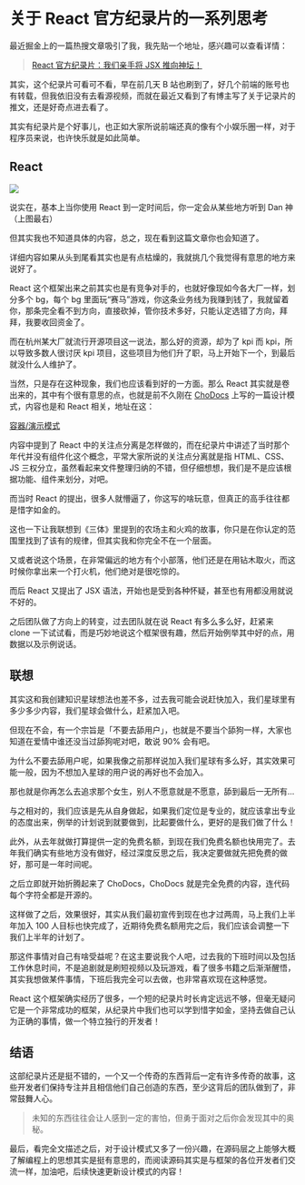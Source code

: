 # 关于 React 官方纪录片的一系列思考

最近掘金上的一篇热搜文章吸引了我，我先贴一个地址，感兴趣可以查看详情：

> [React 官方纪录片：我们亲手将 JSX 推向神坛！](https://juejin.cn/post/7199537072302047289)

其实，这个纪录片可看可不看，早在前几天 B 站也刷到了，好几个前端的账号也有转载，但我依旧没有去看源视频，而就在最近又看到了有博主写了关于记录片的推文，还是好奇点进去看了。

其实有纪录片是个好事儿，也正如大家所说前端还真的像有个小娱乐圈一样，对于程序员来说，也许快乐就是如此简单。

## React

![](https://img-blog.csdnimg.cn/7b5e37ba6e5448369ebefaf8b2f7a484.png)

说实在，基本上当你使用 React 到一定时间后，你一定会从某些地方听到 Dan 神（上图最右）

但其实我也不知道具体的内容，总之，现在看到这篇文章你也会知道了。

详细内容如果从头到尾看其实也是有点枯燥的，我就挑几个我觉得有意思的地方来说好了。

React 这个框架出来之前其实也是有竞争对手的，也就好像现如今各大厂一样，划分多个 bg，每个 bg 里面玩“赛马”游戏，你这条业务线为我赚到钱了，我就留着你，那条完全看不到方向，直接砍掉，管你技术多好，只能认定选错了方向，拜拜，我要收回资金了。

而在杭州某大厂就流行开源项目这一说法，那么好的资源，却为了 kpi 而 kpi，所以导致多数人很讨厌 kpi 项目，这些项目为他们升了职，马上开始下一个，到最后就没什么人维护了。

当然，只是存在这种现象，我们也应该看到好的一方面。那么 React 其实就是卷出来的，其中有个很有意思的点，也就是前不久刚在 [ChoDocs](https://chodocs.cn/) 上写的一篇设计模式，内容也是和 React 相关，地址在这：

[容器/演示模式](https://chodocs.cn/patterns/container-presentational-pattern/)

内容中提到了 React 中的关注点分离是怎样做的，而在纪录片中讲述了当时那个年代并没有组件化这个概念，平常大家所说的关注点分离就是指 HTML、CSS、JS 三权分立，虽然看起来文件整理归纳的不错，但仔细想想，我们是不是应该根据功能、组件来划分，对吧。

而当时 React 的提出，很多人就懵逼了，你这写的啥玩意，但真正的高手往往都是惜字如金的。

这也一下让我联想到《三体》里提到的农场主和火鸡的故事，你只是在你认定的范围里找到了该有的规律，但其实我和你完全不在一个层面。

又或者说这个场景，在非常偏远的地方有个小部落，他们还是在用钻木取火，而这时候你拿出来一个打火机，他们绝对是很吃惊的。

而后 React 又提出了 JSX 语法，开始也是受到各种怀疑，甚至也有用都没用就说不好的。

之后团队做了方向上的转变，过去团队就在说 React 有多么多么好，赶紧来 clone 一下试试看，而是巧妙地说这个框架很有趣，然后开始例举其中好的点，用数据以及示例说话。

## 联想


其实这和我创建知识星球想法也差不多，过去我可能会说赶快加入，我们星球里有多少多少内容，我们星球会做什么，赶紧加入吧。

但现在不会，有一个宗旨是「不要去舔用户」，也就是不要当个舔狗一样，大家也知道在爱情中谁还没当过舔狗呢对吧，敢说 90% 会有吧。

为什么不要去舔用户呢，如果我像之前那样说加入我们星球有多么好，其实效果可能一般，因为不想加入星球的用户说的再好也不会加入。

那也就是你再怎么去追求那个女生，别人不愿意就是不愿意，舔到最后一无所有...

与之相对的，我们应该是先从自身做起，如果我们定位是专业的，就应该拿出专业的态度出来，例举的计划说到就要做到，比起要做什么，更好的是我们做了什么！

此外，从去年就做打算提供一定的免费名额，到现在我们免费名额也快用完了。去年我们确实有些地方没有做好，经过深度反思之后，我决定要做就先把免费的做好，那可是一年时间呢。

之后立即就开始折腾起来了 ChoDocs，ChoDocs 就是完全免费的内容，连代码每个字符全都是开源的。

这样做了之后，效果很好，其实从我们最初宣传到现在也才过两周，马上我们上半年加入 100 人目标也快完成了，近期待免费名额用完之后，我们应该会调整一下我们上半年的计划了。

那这件事情对自己有啥受益呢？在这主要说我个人吧，过去我的下班时间以及包括工作休息时间，不是追剧就是刷短视频以及玩游戏，看了很多书籍之后渐渐醒悟，其实我想做某件事情，下班后我完全可以去做，也非常喜欢现在这种感觉。

React 这个框架确实经历了很多，一个短的纪录片时长肯定远远不够，但毫无疑问它是一个非常成功的框架，从纪录片中我们也可以学到惜字如金，坚持去做自己认为正确的事情，做一个特立独行的开发者！

## 结语

这部纪录片还是挺不错的，一个又一个传奇的东西背后一定有许多传奇的故事，这些开发者们保持专注并且相信他们自己创造的东西，至少这背后的团队做到了，非常鼓舞人心。

> 未知的东西往往会让人感到一定的害怕，但勇于面对之后你会发现其中的奥秘。

最后，看完全文描述之后，对于设计模式又多了一份兴趣，在源码层之上能够大概了解编程上的思想其实是挺有意思的，而阅读源码其实是与框架的各位开发者们交流一样，加油吧，后续快速更新设计模式的内容！